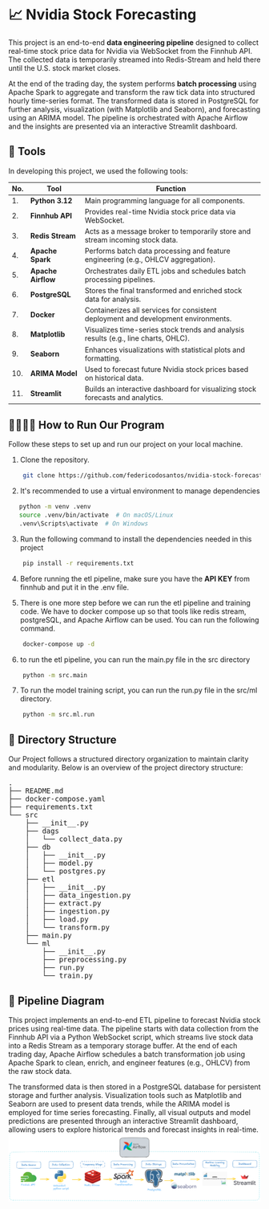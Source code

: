 # 📈 Nvidia Stock Forecasting
This project is an end-to-end **data engineering pipeline** designed to collect real-time stock price data for Nvidia via WebSocket from the Finnhub API. The collected data is temporarily streamed into Redis-Stream and held there until the U.S. stock market closes.

At the end of the trading day, the system performs **batch processing** using Apache Spark to aggregate and transform the raw tick data into structured hourly time-series format. The transformed data is stored in PostgreSQL for further analysis, visualization (with Matplotlib and Seaborn), and forecasting using an ARIMA model. The pipeline is orchestrated with Apache Airflow and the insights are presented via an interactive Streamlit dashboard.

## 🧰 Tools

In developing this project, we used the following tools:

| No. | Tool                  | Function                                                                 |
|-----|-----------------------|--------------------------------------------------------------------------|
| 1.  | **Python 3.12**       | Main programming language for all components. |
| 2.  | **Finnhub API**       | Provides real-time Nvidia stock price data via WebSocket.               |
| 3.  | **Redis Stream**      | Acts as a message broker to temporarily store and stream incoming stock data. |
| 4.  | **Apache Spark**      | Performs batch data processing and feature engineering (e.g., OHLCV aggregation). |
| 5.  | **Apache Airflow**    | Orchestrates daily ETL jobs and schedules batch processing pipelines.  |
| 6.  | **PostgreSQL**        | Stores the final transformed and enriched stock data for analysis.     |
| 7.  | **Docker**            | Containerizes all services for consistent deployment and development environments. |
| 8.  | **Matplotlib**        | Visualizes time-series stock trends and analysis results (e.g., line charts, OHLC). |
| 9.  | **Seaborn**           | Enhances visualizations with statistical plots and formatting.          |
| 10. | **ARIMA Model**       | Used to forecast future Nvidia stock prices based on historical data.   |
| 11. | **Streamlit**         | Builds an interactive dashboard for visualizing stock forecasts and analytics. |

## 🏃🏿‍♂️‍➡️ How to Run Our Program 
Follow these steps to set up and run our project on your local machine.
1. Clone the repository. 
```sh
    git clone https://github.com/federicodosantos/nvidia-stock-forecasting.git && cd nvidia-stock-forecasting
```
2. It's recommended to use a virtual environment to manage dependencies
```sh
   python -m venv .venv
   source .venv/bin/activate  # On macOS/Linux
   .venv\Scripts\activate  # On Windows
   ```
3. Run the following command to install the dependencies needed in this project
```sh
    pip install -r requirements.txt
```

4. Before running the etl pipeline, make sure you have the **API KEY** from finnhub and put it in the .env file. 

5. There is one more step before we can run the etl pipeline and training code. We have to docker compose up so that tools like redis stream, postgreSQL, and Apache Airflow can be used. You can run the following command.
```sh
    docker-compose up -d
```

6. to run the etl pipeline, you can run the main.py file in the src directory
```sh
    python -m src.main
```

7. To run the model training script, you can run the run.py file in the src/ml directory.
```sh
    python -m src.ml.run
```

## 🧱 Directory Structure
Our Project follows a structured directory organization to maintain clarity and modularity. Below is an overview of the project directory structure:

<pre>
.
├── README.md
├── docker-compose.yaml
├── requirements.txt
└── src
    ├── __init__.py
    ├── dags
    │   └── collect_data.py
    ├── db
    │   ├── __init__.py
    │   ├── model.py
    │   └── postgres.py
    ├── etl
    │   ├── __init__.py
    │   ├── data_ingestion.py
    │   ├── extract.py
    │   ├── ingestion.py
    │   ├── load.py
    │   └── transform.py
    ├── main.py
    └── ml
        ├── __init__.py
        ├── preprocessing.py
        ├── run.py
        └── train.py
</pre>

## 🔁 Pipeline Diagram
This project implements an end-to-end ETL pipeline to forecast Nvidia stock prices using real-time data. The pipeline starts with data collection from the Finnhub API via a Python WebSocket script, which streams live stock data into a Redis Stream as a temporary storage buffer. At the end of each trading day, Apache Airflow schedules a batch transformation job using Apache Spark to clean, enrich, and engineer features (e.g., OHLCV) from the raw stock data.

The transformed data is then stored in a PostgreSQL database for persistent storage and further analysis. Visualization tools such as Matplotlib and Seaborn are used to present data trends, while the ARIMA model is employed for time series forecasting. Finally, all visual outputs and model predictions are presented through an interactive Streamlit dashboard, allowing users to explore historical trends and forecast insights in real-time.
![](./Diagram-etl-pipeline.png)